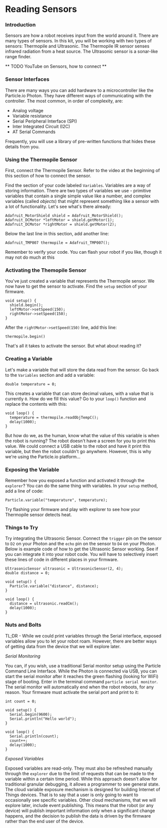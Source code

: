 # Reading Sensors

### Introduction

Sensors are how a robot receives input from the world around it. There are many types of sensors. In this kit, you will be working with two types of sensors: Thermopile and Ultrasonic. The Thermopile IR sensor senses infrared radiation from a heat source. The Ultrasonic sensor is a sonar-like range finder.

** TODO YouTube on Sensors, how to connect **

### Sensor Interfaces

There are many ways you can add hardware to a microcontroller like the Particle.io Photon. They have different ways of communicating with the controller. The most common, in order of complexity, are:

- Analog voltage
- Variable resistance
- Serial Peripheral Interface (SPI)
- Inter Integrated Circuit (I2C)
- AT Serial Commands

Frequently, you will use a library of pre-written functions that hides these details from you.

### Using the Thermopile Sensor

First, connect the Thermopile Sensor. Refer to the video at the beginning of this section of how to connect the sensor.

Find the section of your code labeled ```Variables```. Variables are a way of storing information. There are two types of variables we use - primitive variables that contain a single simple value like a number, and complex variables (called _objects_) that might represent something like a sensor with a lot of functionality. Let's see what's there already:

```
Adafruit_MotorShield shield = Adafruit_MotorShield();
Adafruit_DCMotor *leftMotor = shield.getMotor(1);
Adafruit_DCMotor *rightMotor = shield.getMotor(2);
```

Below the last line in this section, add another line:

```
Adafruit_TMP007 thermopile = Adafruit_TMP007();
```

Remember to verify your code. You can flash your robot if you like, though it may not do much at this

### Activating the Themopile Sensor

You've just created a variable that represents the Thermopile sensor. We now have to get the sensor to activate. Find the ```setup``` section of your firmware.

```
void setup() {
  shield.begin();
  leftMotor->setSpeed(150);
  rightMotor->setSpeed(150);
}
```

After the ```rightMotor->setSpeed(150)``` line, add this line:

```
thermopile.begin()
```

That's all it takes to activate the sensor. But what about reading it?

### Creating a Variable

Let's make a variable that will store the data read from the sensor. Go back to the ```Variables``` section and add a variable:

```
double temperature = 0;
```

This creates a variable that can store decimal values, with a value that is currently ```0```. How do we fill this value? Go to your ```loop()``` function and replace the contents with this:

```
void loop() {
  temperature = thermopile.readObjTempC();
  delay(1000);
}
```

But how do we, as the human, know what the value of this variable is when the robot is running? The robot doesn't have a screen for you to print this value. We could connect a USB cable to the robot and have it print this variable, but then the robot couldn't go anywhere. However, this is why we're using the Particle.io platform...

### Exposing the Variable

Remember how you exposed a function and activated it through the ```explorer```? You can do the same thing with variables. In your ```setup``` method, add a line of code:

```
Particle.variable("temperature", temperature);
```

Try flashing your firmware and play with explorer to see how your Thermopile sensor detects heat.

### Things to Try

Try integrating the Ultrasonic Sensor. Connect the ```trigger``` pin on the sensor to ```D2``` on your Photon and the ```echo``` pin on the sensor to ```D4``` on your Photon. Below is example code of how to get the Ultrasonic Sensor working. See if you can integrate it into your robot code. You will have to selectively insert these lines of code in different places in your firmware.

```
UltrasonicSensor ultrasonic = UltrasonicSensor(2, 4);
double distance = 0;

void setup() {
  Particle.variable("distance", distance);
}

void loop() {
  distance = ultrasonic.readCm();
  delay(1000);
}
```

### Nuts and Bolts

TL;DR - While we could print variables through the Serial interface, exposed variables allow you to let your robot roam. However, there are better ways of getting data from the device that we will explore later.

_*Serial Monitoring*_

You can, if you wish, use a traditional Serial monitor setup using the Particle Command Line Interface. While the Photon is connected via USB, you can start the serial monitor after it reaches the green flashing (looking for WiFi) stage of booting. Enter in the terminal command ```particle serial monitor```. The serial monitor will automatically end when the robot reboots, for any reason. Your firmware must activate the serial port and print to it:

```
int count = 0;

void setup() {
  Serial.begin(9600);
  Serial.println("Hello world");
}

void loop() {
  Serial.println(count);
  count++;
  delay(1000);
}
```

_*Exposed Variables*_

Exposed variables are read-only. They must also be refreshed manually through the ```explorer``` due to the limit of requests that can be made to the variable within a certain time period. While this approach doesn't allow for traditional granular debugging, it allows a programmer to see general state. The cloud variable exposure mechanism is designed for building Internet of Things devices. That is to say that a user is only going to want to occasionally see specific variables. Other cloud mechanisms, that we will explore later, include event publishing. This means that the robot (or any device) will publish important information only when a significant change happens, and the decision to publish the data is driven by the firmware rather than the end user of the device.